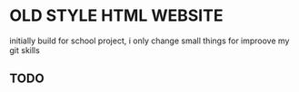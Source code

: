 # OLD STYLE HTML WEBSITE #

initially build for school project, i only change small things for improove my git skills 

## TODO ## 
